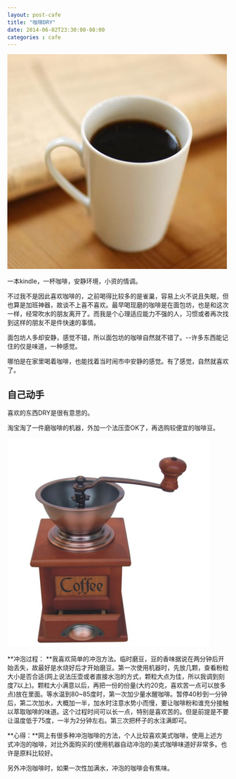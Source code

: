 ```yaml
---
layout: post-cafe
title: "咖啡DRY"
date: 2014-06-02T23:30:00-08:00
categories : cafe
---
```

![](</images/2014/coffee-index.jpg>)

一本kindle，一杯咖啡，安静环境，小资的情调。

不过我不是因此喜欢咖啡的，之前喝得比较多的是雀巢，容易上火不说且失眠，但也算是加班神器，故谈不上喜不喜欢。最早喝现磨的咖啡是在面包坊，也是和这次一样，经常吹水的朋友离开了。而我是个心理适应能力不强的人，习惯或者再次找到这样的朋友不是件快速的事情。

面包坊人多却安静，感觉不错，所以面包坊的咖啡自然就不错了。--许多东西能记住的仅是味道，一种感觉。

哪怕是在家里喝着咖啡，也能找着当时闹市中安静的感觉。有了感觉，自然就喜欢了。

自己动手
----

喜欢的东西DRY是很有意思的。

淘宝淘了一件磨咖啡的机器，外加一个法压壶OK了，再选购较便宜的咖啡豆。

![](</images/2014/coffee-jiqi.jpg>)

**冲泡过程：
**我喜欢简单的冲泡方法。临时磨豆，豆的香味据说在两分钟后开始丢失，故最好是水烧好后才开始磨豆。第一次使用机器时，先放几颗，查看粉粒大小是否合适(网上说法压壶或者直接水泡的方式，颗粒大点为佳，所以我调到刻度7以上)。颗粒大小满意以后，再把一份的份量(大约20克，喜欢苦一点可以放多点)放在里面。等水温到80~85度时，第一次加少量水醒咖啡。暂停40秒到一分钟后，第二次加水，大概加一半，加水时注意水势小而慢，要让咖啡粉和谁充分接触以萃取咖啡的味道。这个过程时间可以长一点，特别是喜欢苦的。但是前提是不要让温度低于75度，一半为2分钟左右。第三次把杯子的水注满即可。

**心得：**网上有很多种冲泡咖啡的方法，个人比较喜欢美式咖啡，使用上述方式冲泡的咖啡，对比外面购买的(使用机器自动冲泡的)美式咖啡味道好非常多。也许是原料比较好。

另外冲泡咖啡时，如果一次性加满水，冲泡的咖啡会有焦味。
